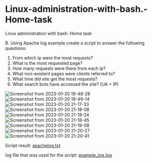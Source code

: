 # Linux-administration-with-bash.-Home-task
Linux administration with bash. Home task

B. Using Apache log example create a script to answer the following questions:
1. From which ip were the most requests? 
2. What is the most requested page? 
3. How many requests were there from each ip? 
4. What non-existent pages were clients referred to? 
5. What time did site get the most requests? 
6. What search bots have accessed the site? (UA + IP)

![Screenshot from 2023-01-20 19-48-28](https://user-images.githubusercontent.com/102302310/213787942-37089981-b24d-4816-bbc4-a67c502d765f.png)
![Screenshot from 2023-01-20 19-49-14](https://user-images.githubusercontent.com/102302310/213788162-f4cd72eb-80da-4847-a2d7-ed370cb9cfa5.png)
![Screenshot from 2023-01-20 21-17-33](https://user-images.githubusercontent.com/102302310/213788438-241a4b42-ca93-4f5b-809a-0a2721d7b394.png)
![Screenshot from 2023-01-20 21-18-08](https://user-images.githubusercontent.com/102302310/213788447-82969340-62ac-427a-8b2a-8cb0e80d9778.png)
![Screenshot from 2023-01-20 21-18-24](https://user-images.githubusercontent.com/102302310/213788450-cf3187b5-5b44-4b12-bcc4-536ac248d1c6.png)
![Screenshot from 2023-01-20 21-18-45](https://user-images.githubusercontent.com/102302310/213788453-d305d09e-8a1d-4d25-afa8-c97a8cd2fa31.png)
![Screenshot from 2023-01-20 21-19-08](https://user-images.githubusercontent.com/102302310/213788457-fefda5a3-092e-4c8d-88d3-17c62c9733bf.png)
![Screenshot from 2023-01-20 21-20-27](https://user-images.githubusercontent.com/102302310/213788459-9aa28ec5-cd4b-4dbe-87d7-f55157b7cd6c.png)
![Screenshot from 2023-01-20 21-20-41](https://user-images.githubusercontent.com/102302310/213788462-19b5e251-ac23-4e7e-a92f-760054802ca9.png)

 Script result:
[apachelog.txt](https://github.com/Prudyus/Linux-administration-with-bash.-Home-task/files/10469485/apachelog.txt)

log file that was used for the script: 
[example_log.log](https://github.com/Prudyus/Linux-administration-with-bash.-Home-task/files/10469484/example_log.log)
